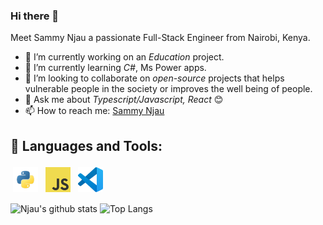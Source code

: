 ### Hi there 👋

Meet Sammy Njau a passionate Full-Stack Engineer from Nairobi, Kenya.

- 🔭 I’m currently working on an *Education* project.
- 🌱 I’m currently learning *C#*, Ms Power apps.
- 👯 I’m looking to collaborate on *open-source* projects that helps vulnerable people in the society or improves the well being of people.
- 💬 Ask me about *Typescript/Javascript, React* 😊  
- 📫 How to reach me: [Sammy Njau](https://www.linkedin.com/in/sammy-mbugua-13a460142/)

## 🧰 Languages and Tools:
<p align="left">
<img src="https://raw.githubusercontent.com/github/explore/80688e429a7d4ef2fca1e82350fe8e3517d3494d/topics/python/python.png" alt="Python" height="40" style="vertical-align:top; margin:4px">
<img src="https://raw.githubusercontent.com/github/explore/80688e429a7d4ef2fca1e82350fe8e3517d3494d/topics/javascript/javascript.png" alt="Javascript" height="40" style="vertical-align:top; margin:4px">
<img src="https://raw.githubusercontent.com/github/explore/80688e429a7d4ef2fca1e82350fe8e3517d3494d/topics/visual-studio-code/visual-studio-code.png" alt="VS Code" height="40" style="vertical-align:top; margin:4px">
</p>

![Njau's github stats](https://github-readme-stats.vercel.app/api?username=mbugwasami&&hide=["contribs","issues"]&show_icons=true&title_color=fff&icon_color=79ff97&text_color=9f9f9f&bg_color=151515)
![Top Langs](https://github-readme-stats.vercel.app/api/top-langs/?username=mbugwasami&exclude_repo=schoolg-agenda-front&theme=tokyonight)

<!--.

Here are some ideas to get you started:

comfortably- 🔭 I’m currently working on ...
- 🌱 I’m currently learning ...
- 👯 I’m looking to collaborate on ...
- 🤔 I’m looking for help with ...
- 💬 Ask me about ...
- 📫 How to reach me: ...
- 😄 Pronouns: ...
- ⚡ Fun fact: ...
-->
